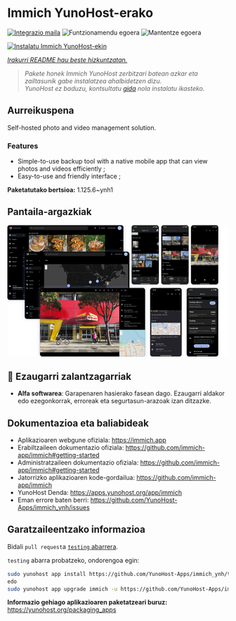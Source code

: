 <!--
Ohart ongi: README hau automatikoki sortu da <https://github.com/YunoHost/apps/tree/master/tools/readme_generator>ri esker
EZ editatu eskuz.
-->

# Immich YunoHost-erako

[![Integrazio maila](https://apps.yunohost.org/badge/integration/immich)](https://ci-apps.yunohost.org/ci/apps/immich/)
![Funtzionamendu egoera](https://apps.yunohost.org/badge/state/immich)
![Mantentze egoera](https://apps.yunohost.org/badge/maintained/immich)

[![Instalatu Immich YunoHost-ekin](https://install-app.yunohost.org/install-with-yunohost.svg)](https://install-app.yunohost.org/?app=immich)

*[Irakurri README hau beste hizkuntzatan.](./ALL_README.md)*

> *Pakete honek Immich YunoHost zerbitzari batean azkar eta zailtasunik gabe instalatzea ahalbidetzen dizu.*  
> *YunoHost ez baduzu, kontsultatu [gida](https://yunohost.org/install) nola instalatu ikasteko.*

## Aurreikuspena

Self-hosted photo and video management solution.

### Features

- Simple-to-use backup tool with a native mobile app that can view photos and videos efficiently ;
- Easy-to-use and friendly interface ;


**Paketatutako bertsioa:** 1.125.6~ynh1

## Pantaila-argazkiak

![Immich(r)en pantaila-argazkia](./doc/screenshots/immich-screenshots.png)

## :red_circle: Ezaugarri zalantzagarriak

- **Alfa softwarea**: Garapenaren hasierako fasean dago. Ezaugarri aldakor edo ezegonkorrak, erroreak eta segurtasun-arazoak izan ditzazke.

## Dokumentazioa eta baliabideak

- Aplikazioaren webgune ofiziala: <https://immich.app>
- Erabiltzaileen dokumentazio ofiziala: <https://github.com/immich-app/immich#getting-started>
- Administratzaileen dokumentazio ofiziala: <https://github.com/immich-app/immich#getting-started>
- Jatorrizko aplikazioaren kode-gordailua: <https://github.com/immich-app/immich>
- YunoHost Denda: <https://apps.yunohost.org/app/immich>
- Eman errore baten berri: <https://github.com/YunoHost-Apps/immich_ynh/issues>

## Garatzaileentzako informazioa

Bidali `pull request`a [`testing` abarrera](https://github.com/YunoHost-Apps/immich_ynh/tree/testing).

`testing` abarra probatzeko, ondorengoa egin:

```bash
sudo yunohost app install https://github.com/YunoHost-Apps/immich_ynh/tree/testing --debug
edo
sudo yunohost app upgrade immich -u https://github.com/YunoHost-Apps/immich_ynh/tree/testing --debug
```

**Informazio gehiago aplikazioaren paketatzeari buruz:** <https://yunohost.org/packaging_apps>
